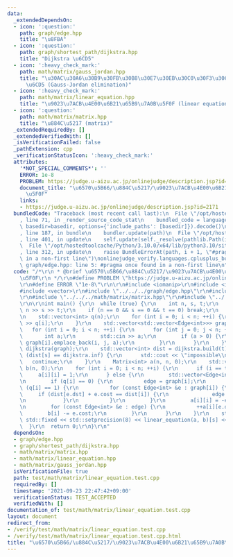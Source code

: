 ```yaml
---
data:
  _extendedDependsOn:
  - icon: ':question:'
    path: graph/edge.hpp
    title: "\u8FBA"
  - icon: ':question:'
    path: graph/shortest_path/dijkstra.hpp
    title: "Dijkstra \u6CD5"
  - icon: ':heavy_check_mark:'
    path: math/matrix/gauss_jordan.hpp
    title: "\u30AC\u30A6\u30B9\u30FB\u30B8\u30E7\u30EB\u30C0\u30F3\u306E\u6D88\u53BB\
      \u6CD5 (Gauss-Jordan elimination)"
  - icon: ':heavy_check_mark:'
    path: math/matrix/linear_equation.hpp
    title: "\u9023\u7ACB\u4E00\u6B21\u65B9\u7A0B\u5F0F (linear equation)"
  - icon: ':question:'
    path: math/matrix/matrix.hpp
    title: "\u884C\u5217 (matrix)"
  _extendedRequiredBy: []
  _extendedVerifiedWith: []
  _isVerificationFailed: false
  _pathExtension: cpp
  _verificationStatusIcon: ':heavy_check_mark:'
  attributes:
    '*NOT_SPECIAL_COMMENTS*': ''
    ERROR: 1e-8
    PROBLEM: https://judge.u-aizu.ac.jp/onlinejudge/description.jsp?id=2171
    document_title: "\u6570\u5B66/\u884C\u5217/\u9023\u7ACB\u4E00\u6B21\u65B9\u7A0B\
      \u5F0F"
    links:
    - https://judge.u-aizu.ac.jp/onlinejudge/description.jsp?id=2171
  bundledCode: "Traceback (most recent call last):\n  File \"/opt/hostedtoolcache/Python/3.10.0/x64/lib/python3.10/site-packages/onlinejudge_verify/documentation/build.py\"\
    , line 71, in _render_source_code_stat\n    bundled_code = language.bundle(stat.path,\
    \ basedir=basedir, options={'include_paths': [basedir]}).decode()\n  File \"/opt/hostedtoolcache/Python/3.10.0/x64/lib/python3.10/site-packages/onlinejudge_verify/languages/cplusplus.py\"\
    , line 187, in bundle\n    bundler.update(path)\n  File \"/opt/hostedtoolcache/Python/3.10.0/x64/lib/python3.10/site-packages/onlinejudge_verify/languages/cplusplus_bundle.py\"\
    , line 401, in update\n    self.update(self._resolve(pathlib.Path(included), included_from=path))\n\
    \  File \"/opt/hostedtoolcache/Python/3.10.0/x64/lib/python3.10/site-packages/onlinejudge_verify/languages/cplusplus_bundle.py\"\
    , line 312, in update\n    raise BundleErrorAt(path, i + 1, \"#pragma once found\
    \ in a non-first line\")\nonlinejudge_verify.languages.cplusplus_bundle.BundleErrorAt:\
    \ graph/edge.hpp: line 5: #pragma once found in a non-first line\n"
  code: "/*\r\n * @brief \u6570\u5B66/\u884C\u5217/\u9023\u7ACB\u4E00\u6B21\u65B9\u7A0B\
    \u5F0F\r\n */\r\n#define PROBLEM \"https://judge.u-aizu.ac.jp/onlinejudge/description.jsp?id=2171\"\
    \r\n#define ERROR \"1e-8\"\r\n\r\n#include <iomanip>\r\n#include <iostream>\r\n\
    #include <vector>\r\n#include \"../../../graph/edge.hpp\"\r\n#include \"../../../graph/shortest_path/dijkstra.hpp\"\
    \r\n#include \"../../../math/matrix/matrix.hpp\"\r\n#include \"../../../math/matrix/linear_equation.hpp\"\
    \r\n\r\nint main() {\r\n  while (true) {\r\n    int n, s, t;\r\n    std::cin >>\
    \ n >> s >> t;\r\n    if (n == 0 && s == 0 && t == 0) break;\r\n    --s; --t;\r\
    \n    std::vector<int> q(n);\r\n    for (int i = 0; i < n; ++i) {\r\n      std::cin\
    \ >> q[i];\r\n    }\r\n    std::vector<std::vector<Edge<int>>> graph(n);\r\n \
    \   for (int i = 0; i < n; ++i) {\r\n      for (int j = 0; j < n; ++j) {\r\n \
    \       int a;\r\n        std::cin >> a;\r\n        if (a > 0) {\r\n         \
    \ graph[i].emplace_back(i, j, a);\r\n        }\r\n      }\r\n    }\r\n    Dijkstra<int>\
    \ dijkstra(graph);\r\n    std::vector<int> dist = dijkstra.build(t);\r\n    if\
    \ (dist[s] == dijkstra.inf) {\r\n      std::cout << \"impossible\\n\";\r\n   \
    \   continue;\r\n    }\r\n    Matrix<int> a(n, n, 0);\r\n    std::vector<int>\
    \ b(n, 0);\r\n    for (int i = 0; i < n; ++i) {\r\n      if (i == t) {\r\n   \
    \     a[i][i] = 1;\r\n      } else {\r\n        std::vector<Edge<int>> edge;\r\
    \n        if (q[i] == 0) {\r\n          edge = graph[i];\r\n        } else if\
    \ (q[i] == 1) {\r\n          for (const Edge<int> &e : graph[i]) {\r\n       \
    \     if (dist[e.dst] + e.cost == dist[i]) {\r\n              edge.emplace_back(e);\r\
    \n            }\r\n          }\r\n        }\r\n        a[i][i] = -edge.size();\r\
    \n        for (const Edge<int> &e : edge) {\r\n          ++a[i][e.dst];\r\n  \
    \        b[i] -= e.cost;\r\n        }\r\n      }\r\n    }\r\n    std::cout <<\
    \ std::fixed << std::setprecision(8) << linear_equation(a, b)[s] << '\\n';\r\n\
    \  }\r\n  return 0;\r\n}\r\n"
  dependsOn:
  - graph/edge.hpp
  - graph/shortest_path/dijkstra.hpp
  - math/matrix/matrix.hpp
  - math/matrix/linear_equation.hpp
  - math/matrix/gauss_jordan.hpp
  isVerificationFile: true
  path: test/math/matrix/linear_equation.test.cpp
  requiredBy: []
  timestamp: '2021-09-23 22:47:42+09:00'
  verificationStatus: TEST_ACCEPTED
  verifiedWith: []
documentation_of: test/math/matrix/linear_equation.test.cpp
layout: document
redirect_from:
- /verify/test/math/matrix/linear_equation.test.cpp
- /verify/test/math/matrix/linear_equation.test.cpp.html
title: "\u6570\u5B66/\u884C\u5217/\u9023\u7ACB\u4E00\u6B21\u65B9\u7A0B\u5F0F"
---
```

